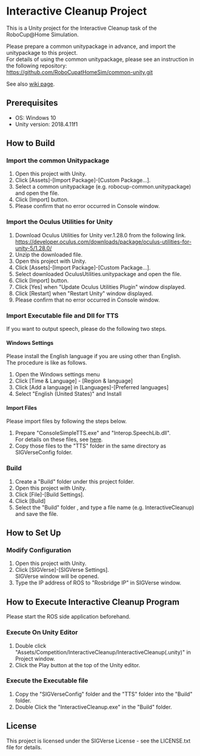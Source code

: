 # Interactive Cleanup Project

This is a Unity project for the Interactive Cleanup task of the RoboCup@Home Simulation.

Please prepare a common unitypackage in advance, and import the unitypackage to this project.  
For details of using the common unitypackage, please see an instruction in the following repository:  
https://github.com/RoboCupatHomeSim/common-unity.git

See also [wiki page](https://github.com/RoboCupatHomeSim/interactive-cleanup-unity/wiki).

## Prerequisites

- OS: Windows 10
- Unity version: 2018.4.11f1

## How to Build

### Import the common Unitypackage

1. Open this project with Unity.
2. Click [Assets]-[Import Package]-[Custom Package...].
3. Select a common unitypackage (e.g. robocup-common.unitypackage) and open the file.
4. Click [Import] button.
5. Please confirm that no error occurred in Console window.

### Import the Oculus Utilities for Unity

1. Download Oculus Utilities for Unity ver.1.28.0 from the following link.  
https://developer.oculus.com/downloads/package/oculus-utilities-for-unity-5/1.28.0/
2. Unzip the downloaded file.
3. Open this project with Unity.
4. Click [Assets]-[Import Package]-[Custom Package...].
5. Select downloaded OculusUtilities.unitypackage and open the file.
6. Click [Import] button.
7. Click [Yes] when "Update Oculus Utilities Plugin" window displayed.
8. Click [Restart] when "Restart Unity" window displayed.
9. Please confirm that no error occurred in Console window.

### Import Executable file and Dll for TTS

If you want to output speech, please do the following two steps.

#### Windows Settings
Please install the English language if you are using other than English.  
The procedure is like as follows.
1. Open the Windows settings menu
2. Click [Time & Language] - [Region & language]
3. Click [Add a language] in [Languages]-[Preferred languages]
4. Select "English (United States)" and Install

#### Import Files
Please import files by following the steps below.
1. Prepare "ConsoleSimpleTTS.exe" and "Interop.SpeechLib.dll".  
For details on these files, see [here](https://github.com/RoboCupatHomeSim/console-simple-tts).
2. Copy those files to the "TTS" folder in the same directory as SIGVerseConfig folder.


### Build
1. Create a "Build" folder under this project folder.
2. Open this project with Unity.
3. Click [File]-[Build Settings].
4. Click [Build]
5. Select the "Build" folder , and type a file name (e.g. InteractiveCleanup) and save the file.


## How to Set Up

### Modify Configuration

1. Open this project with Unity.
2. Click [SIGVerse]-[SIGVerse Settings].  
SIGVerse window will be opened.
3. Type the IP address of ROS to "Rosbridge IP" in SIGVerse window.

## How to Execute Interactive Cleanup Program

Please start the ROS side application beforehand.  

### Execute On Unity Editor
1. Double click "Assets/Competition/InteractiveCleanup/InteractiveCleanup(.unity)" in Project window.
2. Click the Play button at the top of the Unity editor.

### Execute the Executable file
1. Copy the "SIGVerseConfig" folder and the "TTS" folder into the "Build" folder.
2. Double Click the "InteractiveCleanup.exe" in the "Build" folder.

## License

This project is licensed under the SIGVerse License - see the LICENSE.txt file for details.
